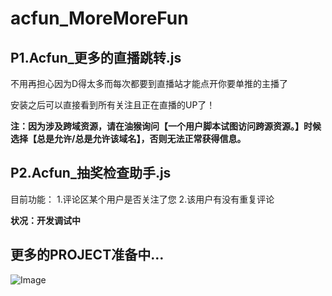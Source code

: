 # acfun_MoreMoreFun

## P1.Acfun_更多的直播跳转.js

不用再担心因为D得太多而每次都要到直播站才能点开你要单推的主播了

安装之后可以直接看到所有关注且正在直播的UP了！

**注：因为涉及跨域资源，请在油猴询问【一个用户脚本试图访问跨源资源。】时候选择【总是允许/总是允许该域名】，否则无法正常获得信息。**

## P2.Acfun_抽奖检查助手.js

目前功能：
1.评论区某个用户是否关注了您
2.该用户有没有重复评论

**状况：开发调试中**

## 更多的PROJECT准备中…
![Image](https://raw.githubusercontent.com/zhuanxing/acfun_MoreMoreFun/main/uselessImg/ec85d4321b2d8e70b9da75c7543973504825ce50.png)
